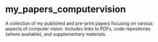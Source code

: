 # my_papers_computervision
A collection of my published and pre-print papers focusing on various aspects of computer vision. Includes links to PDFs, code repositories (where available), and supplementary materials.
